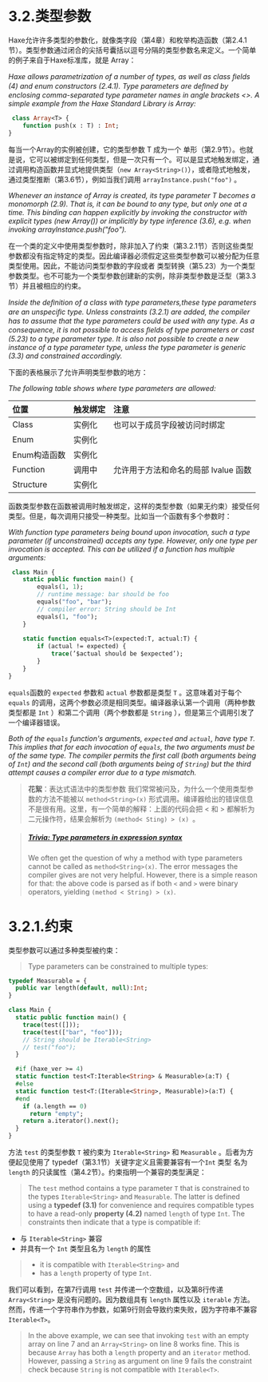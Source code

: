 # 3.2.类型参数

Haxe允许许多类型的参数化，就像类字段（第4章）和枚举构造函数（第2.4.1节）。类型参数通过闭合的尖括号囊括以逗号分隔的类型参数名来定义。一个简单的例子来自于Haxe标准库，就是 Array：

*Haxe allows parametrization of a number of types, as well as class ﬁelds (4) and enum constructors (2.4.1). Type parameters are deﬁned by enclosing comma-separated type parameter names in angle brackets <>. A simple example from the Haxe Standard Library is Array:*

```haxe
 class Array<T> { 
    function push(x : T) : Int; 
} 
```

每当一个Array的实例被创建，它的类型参数 T 成为一个 单形（第2.9节）。也就是说，它可以被绑定到任何类型，但是一次只有一个。可以是显式地触发绑定，通过调用构造函数并显式地提供类型（`new Array<String>()`），或者隐式地触发，通过类型推断（第3.6节），例如当我们调用 `arrayInstance.push("foo")` 。

*Whenever an instance of Array is created, its type parameter T becomes a monomorph (2.9). That is, it can be bound to any type, but only one at a time. This binding can happen*
*explicitly by invoking the constructor with explicit types (new Array()) or implicitly by type inference (3.6), e.g. when invoking arrayInstance.push("foo").*

在一个类的定义中使用类型参数时，除非加入了约束（第3.2.1节）否则这些类型参数都没有指定特定的类型。因此编译器必须假定这些类型参数可以被分配为任意类型使用。因此，不能访问类型参数的字段或者 类型转换（第5.23）为一个类型参数类型。也不可能为一个类型参数创建新的实例，除非类型参数是泛型（第3.3节）并且被相应的约束。

*Inside the deﬁnition of a class with type parameters,these type parameters are an unspeciﬁc type. Unless constraints (3.2.1) are added, the compiler has to assume that the type parameters could be used with any type. As a consequence, it is not possible to access ﬁelds of type parameters or cast (5.23) to a type parameter type. It is also not possible to create a new instance of a type parameter type, unless the type parameter is generic (3.3) and constrained accordingly.*

下面的表格展示了允许声明类型参数的地方：

*The following table shows where type parameters are allowed:*

| 位置         | 触发绑定 | 注意                                 |
| :----------- | :------- | :----------------------------------- |
| Class        | 实例化   | 也可以于成员字段被访问时绑定         |
| Enum         | 实例化   |                                      |
| Enum构造函数 | 实例化   |                                      |
| Function     | 调用中   | 允许用于方法和命名的局部 lvalue 函数 |
| Structure    | 实例化   |                                      |



函数类型参数在函数被调用时触发绑定，这样的类型参数（如果无约束）接受任何类型。但是，每次调用只接受一种类型。比如当一个函数有多个参数时：

*With function type parameters being bound upon invocation, such a type parameter (if unconstrained) accepts any type. However, only one type per invocation is accepted. This can be utilized if a function has multiple arguments:*

```haxe
 class Main { 
    static public function main() { 
        equals(1, 1); 
        // runtime message: bar should be foo 
        equals("foo", "bar"); 
        // compiler error: String should be Int
        equals(1, "foo"); 
    } 
    
    static function equals<T>(expected:T, actual:T) { 
        if (actual != expected) {
            trace(’$actual should be $expected’); 
        }
    }
} 
```

`equals`函数的 `expected` 参数和 `actual` 参数都是类型 `T` 。这意味着对于每个 `equals` 的调用，这两个参数必须是相同类型。编译器承认第一个调用（两种参数类型都是 `Int` ）和第二个调用（两个参数都是 `String` ），但是第三个调用引发了一个编译器错误。

*Both of the `equals` function's arguments, `expected` and `actual`, have type `T`. This implies that for each invocation of `equals`, the two arguments must be of the same type. The compiler permits the first call (both arguments being of `Int`) and the second call (both arguments being of `String`) but the third attempt causes a compiler error due to a type mismatch.*


> **花絮**：表达式语法中的类型参数
>  我们常常被问及，为什么一个使用类型参数的方法不能被以 `method<String>(x)` 形式调用。编译器给出的错误信息不是很有用。这里，有一个简单的解释：上面的代码会把 < 和 > 都解析为二元操作符，结果会解析为 `(method< Sting) > (x) `。

> ##### [Trivia: Type parameters in expression syntax](https://haxe.org/manual/type-system-type-parameters.html#trivia-type-parameters-in-expression-syntax)
>
> We often get the question of why a method with type parameters cannot be called as `method<String>(x)`. The error messages the compiler gives are not very helpful. However, there is a simple reason for that: the above code is parsed as if both `<` and `>` were binary operators, yielding `(method < String) > (x)`.



# 3.2.1.约束

类型参数可以通过多种类型被约束：

> Type parameters can be constrained to multiple types:

```haxe
typedef Measurable = {
  public var length(default, null):Int;
}

class Main {
  static public function main() {
    trace(test([]));
    trace(test(["bar", "foo"]));
    // String should be Iterable<String>
    // test("foo");
  }

  #if (haxe_ver >= 4)
  static function test<T:Iterable<String> & Measurable>(a:T) {
  #else
  static function test<T:(Iterable<String>, Measurable)>(a:T) {
  #end
    if (a.length == 0)
      return "empty";
    return a.iterator().next();
  }
}
```

方法 `test` 的类型参数 `T` 被约束为 `Iterable<String>` 和 `Measurable` 。后者为方便起见使用了 typedef（第3.1节）关键字定义且需要兼容有一个`Int` 类型 名为 `length` 的只读属性（第4.2节）。约束指明一个兼容的类型满足：

> The `test` method contains a type parameter `T` that is constrained to the types `Iterable<String>` and `Measurable`. The latter is defined using a **typedef (3.1)** for convenience and requires compatible types to have a read-only **property (4.2)** named `length` of type `Int`. The constraints then indicate that a type is compatible if:

- 与 `Iterable<String>` 兼容
- 并具有一个 `Int` 类型且名为 `length` 的属性

> - it is compatible with `Iterable<String>` and
> - has a `length` property of type `Int`.

我们可以看到，在第7行调用 `test` 并传递一个空数组，以及第8行传递 `Array<String>` 是没有问题的。因为数组具有 `length` 属性以及 `iterable` 方法。然而，传递一个字符串作为参数，如第9行则会导致约束失败，因为字符串不兼容 `Iterable<T>`。

> In the above example, we can see that invoking `test` with an empty array on line 7 and an `Array<String>` on line 8 works fine. This is because `Array` has both a `length` property and an `iterator` method. However, passing a `String` as argument on line 9 fails the constraint check because `String` is not compatible with `Iterable<T>`.
